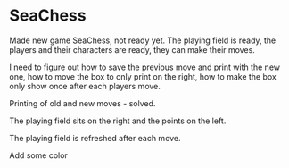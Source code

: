 # SeaChess

Made new game SeaChess, not ready yet. The playing field is ready, the players and their characters are ready, they can make their moves.

I need to figure out how to save the previous move and print with the new one, how to move the box to only print on the right, how to make the box only show once after each players move.

Printing of old and new moves - solved.

The playing field sits on the right and the points on the left.

The playing field is refreshed after each move.

Add some color
